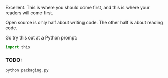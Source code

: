 Excellent. This is where you should come first, and this is where your readers will come first.

Open source is only half about writing code. The other half is about reading code.

Go try this out at a Python prompt:

```python
import this
```

### TODO:

    python packaging.py

